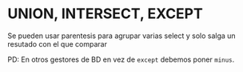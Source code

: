 # UNION, INTERSECT, EXCEPT
Se pueden usar parentesis para agrupar varias select y solo salga un resutado con el que comparar

PD: En otros gestores de BD en vez de `except` debemos poner `minus`.